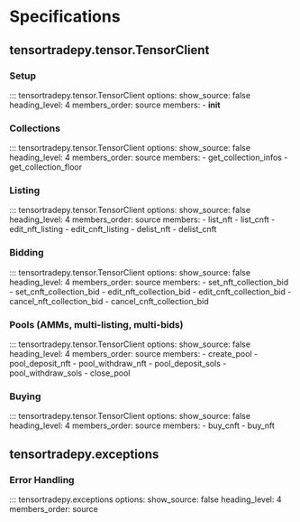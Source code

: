 # Specifications

## tensortradepy.tensor.TensorClient

### Setup

::: tensortradepy.tensor.TensorClient
    options:
        show_source: false
        heading_level: 4
        members_order: source
        members:
          - __init__

### Collections

::: tensortradepy.tensor.TensorClient
    options:
        show_source: false
        heading_level: 4
        members_order: source
        members:
          - get_collection_infos
          - get_collection_floor
        

### Listing

::: tensortradepy.tensor.TensorClient
    options:
        show_source: false
        heading_level: 4
        members_order: source
        members:
          - list_nft
          - list_cnft
          - edit_nft_listing
          - edit_cnft_listing
          - delist_nft
          - delist_cnft


### Bidding

::: tensortradepy.tensor.TensorClient
    options:
        show_source: false
        heading_level: 4
        members_order: source
        members:
          - set_nft_collection_bid
          - set_cnft_collection_bid
          - edit_nft_collection_bid
          - edit_cnft_collection_bid
          - cancel_nft_collection_bid
          - cancel_cnft_collection_bid


### Pools (AMMs, multi-listing, multi-bids)

::: tensortradepy.tensor.TensorClient
    options:
        show_source: false
        heading_level: 4
        members_order: source
        members:
          - create_pool
          - pool_deposit_nft
          - pool_withdraw_nft
          - pool_deposit_sols
          - pool_withdraw_sols
          - close_pool


### Buying


::: tensortradepy.tensor.TensorClient
    options:
        show_source: false
        heading_level: 4
        members_order: source
        members:
          - buy_cnft
          - buy_nft

## tensortradepy.exceptions

### Error Handling

::: tensortradepy.exceptions
    options:
        show_source: false
        heading_level: 4
        members_order: source
